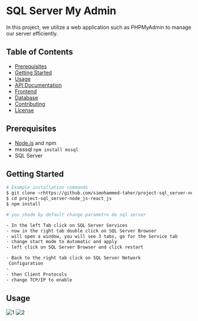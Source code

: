 # SQL Server My Admin

In this project, we utilize a web application such as PHPMyAdmin to manage our server efficiently.

## Table of Contents

- [Prerequisites](#prerequisites)
- [Getting Started](#getting-started)
- [Usage](#usage)
- [API Documentation](#api-documentation)
- [Frontend](#frontend)
- [Database](#database)
- [Contributing](#contributing)
- [License](#license)

## Prerequisites

- [Node.js](https://nodejs.org/) and npm
- msssql `npm install mssql`
- SQL Server

## Getting Started

```bash
# Example installation commands
$ git clone <rhttps://github.com/simohammed-taher/project-sql_server-node_js-react_js>
$ cd project-sql_server-node_js-react_js
$ npm install
```

```bash
# you shode by default change parametre de sql server

- In the left Tab click on SQL Server Services
- now in the right tab double click on SQL Server Browser
- will open a window, you will see 3 tabs, go for the Service tab
- change start mode to Automatic and apply
- left click on SQL Server Browser and click restart

- Back to the right tab click on SQL Server Network
 Configuration
-
- then Client Protocols
- change TCP/IP to enable
```

## Usage

![1](https://github.com/simohammed-taher/project-sql_server-node_js-react_js/assets/100471051/7d048a75-0849-44eb-9a8f-3ffd7e35debb)
![2](https://github.com/simohammed-taher/project-sql_server-node_js-react_js/assets/100471051/2b8655df-d873-4766-afde-cb8b3fad3649)
